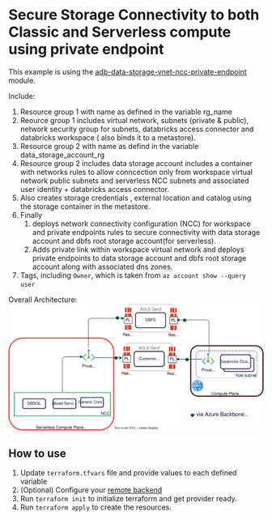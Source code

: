 # Secure Storage Connectivity to both Classic and Serverless compute using private endpoint

This example is using the [adb-data-storage-vnet-ncc-private-endpoint](../../modules/adb-data-storage-vnet-ncc-private-endpoint) module.

Include:
1. Resource group 1 with name as defined in the variable rg_name
2. Reource group 1 includes virtual network, subnets (private & public), network security group for subnets, databricks access connector and databricks workspace ( also binds it to a metastore).
3. Resource group 2 with name as defind in the variable data_storage_account_rg
4. Resource group 2 includes data storage account includes a container with networks rules to allow conncection only from workspace virtual network public subnets and serverless NCC subnets and associated user identity + databricks access connector.
5. Also creates storage credentials , external location and catalog using the storage container in the metastore.
6. Finally 
    1. deploys network connectivity configuration (NCC) for workspace and private endpoints rules to secure connectivity with data storage account and dbfs root storage account(for serverless).
    2. Adds private link within workspace virtual network and deploys private endpoints to data storage account and dbfs root storage account along with associated dns zones.
7. Tags, including `Owner`, which is taken from `az account show --query user`

Overall Architecture:
![alt text](../../modules/adb-data-storage-vnet-ncc-private-endpoint/architecture.drawio.svg)

## How to use

1. Update `terraform.tfvars` file and provide values to each defined variable
2. (Optional) Configure your [remote backend](https://developer.hashicorp.com/terraform/language/settings/backends/azurerm)
3. Run `terraform init` to initialize terraform and get provider ready.
4. Run `terraform apply` to create the resources.